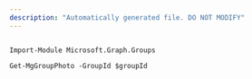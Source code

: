 ```yaml
---
description: "Automatically generated file. DO NOT MODIFY"
---
```


```powershellv2

Import-Module Microsoft.Graph.Groups

Get-MgGroupPhoto -GroupId $groupId

```